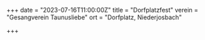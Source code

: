 +++
date = "2023-07-16T11:00:00Z"
title = "Dorfplatzfest"
verein = "Gesangverein Taunusliebe"
ort = "Dorfplatz, Niederjosbach"

+++
